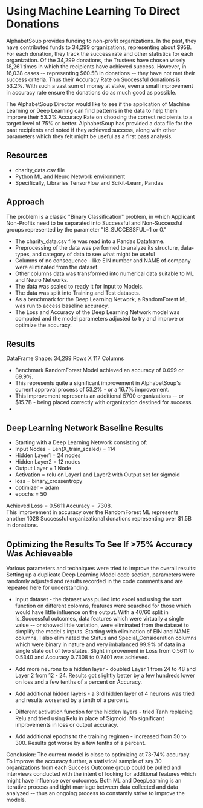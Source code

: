 # Using Machine Learning To Direct Donations

AlphabetSoup provides funding to non-profit organizations. In the past, they have contributed funds to 34,299 organizations, representing about $95B. For each donation, they track the success rate and other statistics for each organization. Of the 34,299 donations, the Trustees have chosen wisely 18,261 times in which the recipients have achieved success. However, in 16,038 cases -- representing $60.5B in donations -- they have not met their success criteria. Thus their Accuracy Rate on Successful donations is 53.2%. With such a vast sum of money at stake, even a small improvement in accuracy rate ensure the donations do as much good as possible.  

The AlphabetSoup Director would like to see if the application of Machine Learning or Deep Learning can find patterns in the data to help them improve their 53.2% Accuracy Rate on choosing the correct recipients to a target level of 75% or better. AlphabetSoup has provided a data file for the past recipients and noted if they achieved success, along with other parameters which they felt might be useful as a first pass analysis. 

## Resources 
* charity_data.csv file
* Python ML and Neuro Network environment
* Specifically, Libraries TensorFlow and Scikit-Learn, Pandas

## Approach
The problem is a classic "Binary Classification" problem, in which Applicant Non-Profits need to be separated into Successful and Non-Successful groups represented by the parameter "IS_SUCCESSFUL=1 or 0." 

* The charity_data.csv file was read into a Pandas Dataframe. 
* Preprocessing of the data was performed to analyze its structure, data-types, and category of data to see what might be useful
* Columns of no consequence - like EIN number and NAME of company were eliminated from the dataset. 
* Other columns data was transformed into numerical data suitable to ML and Neuro Networks. 
* The data was scaled to ready it for input to Models.  
* The data was split into Training and Test datasets. 
* As a benchmark for the Deep Learning Network, a RandomForest ML was run to access baseline accuracy. 
* The Loss and Accuracy of the Deep Learning Network model was computed and the model parameters adjusted to try and improve or optimize the accuracy.

## Results

DataFrame Shape: 34,299 Rows X 117 Columns

* Benchmark RandomForest Model achieved an accuracy of 0.699 or 69.9%. 
* This represents quite a significant improvement in AlphabetSoup's current approval process of 53.2% - or a 16.7% improvement.
* This improvement represents an additional 5700 organizations -- or $15.7B - being placed correctly with organization destined for success. 
* 
## Deep Learning Network Baseline Results
* Starting with a Deep Learning Network consisting of:
* Input Nodes = Len(X_train_scaled) = 114
* Hidden Layer1 = 24 nodes
* Hidden Layer2 = 12 nodes
* Output Layer = 1 Node
* Activation = relu on Layer1 and Layer2 with Output set for sigmoid
* loss = binary_crossentropy
* optimizer = adam
* epochs = 50 

Achieved Loss = 0.5611  Accuracy = .7308.  
This improvement in accuracy over the RandomForest ML represents another 1028 Successful organizational donations representing over $1.5B in donations. 

## Optimizing the Results To See If >75% Accuracy Was Achieveable
Various parameters and techniques were tried to improve the overall results: Setting up a duplicate Deep Learning Model code section, parameters were randomly adjusted and results recorded in the code comments and are repeated here for understanding. 

* Input dataset - the dataset was pulled into excel and using the sort function on different colomns, features were searched for those which would have little influence on the output. With a 40/60 split in Is_Successful outcomes, data features which were virtually a single value -- or showed little variation, were eliminated from the dataset to simplify the model's inputs. Starting with elimination of EIN and NAME columns, I also eliminated the Status and Special_Consideration columns which were binary in nature and very imbalanced 99.9% of data in a single state out of two states. Slight improvement in Loss from 0.5611 to 0.5340 and Accuracy 0.7308 to 0.7401 was achieved.  

* Add more neurons to a hidden layer - doubled Layer 1 from 24 to 48 and Layer 2 from 12 - 24. Results got slightly better by a few hundreds lower on loss and a few tenths of a percent on Accuracy.  

* Add additional hidden layers - a 3rd hidden layer of 4 neurons was tried and results worsened by a tenth of a percent. 

* Different activation function for the hidden layers - tried Tanh replacing Relu and tried using Relu in place of Sigmoid. No significant improvements in loss or output accuracy.

* Add additional epochs to the training regimen - increased from 50 to 300. Results got worse by a few tenths of a percent. 

Conclusion: The current model is close to optimizing at 73-74% accuracy. To improve the accuracy further, a statistical sample of say 30 organizations from each Success Outcome group could be pulled and interviews conducted with the intent of looking for additional features which might have influence over outcomes. Both ML and DeepLearning is an iterative process and tight marriage between data collected and data analyzed -- thus an ongoing process to constantly strive to improve the models. 


